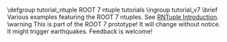 \defgroup tutorial_ntuple ROOT 7 ntuple tutorials
\ingroup tutorial_v7
\brief Various examples featuring the ROOT 7 ntuples. See [RNTuple Introduction](https://root.cern/doc/master/md_tree_2ntuple_2v7_2doc_2README.html).
\warning This is part of the ROOT 7 prototype! It will change without notice. It might trigger earthquakes. Feedback is welcome!
